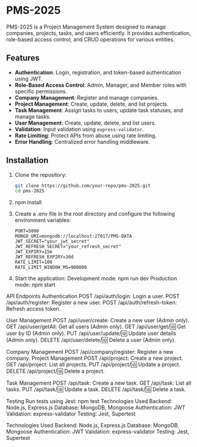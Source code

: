 # PMS-2025

PMS-2025 is a Project Management System designed to manage companies, projects, tasks, and users efficiently. It provides authentication, role-based access control, and CRUD operations for various entities.

## Features

- **Authentication**: Login, registration, and token-based authentication using JWT.
- **Role-Based Access Control**: Admin, Manager, and Member roles with specific permissions.
- **Company Management**: Register and manage companies.
- **Project Management**: Create, update, delete, and list projects.
- **Task Management**: Assign tasks to users, update task statuses, and manage tasks.
- **User Management**: Create, update, delete, and list users.
- **Validation**: Input validation using `express-validator`.
- **Rate Limiting**: Protect APIs from abuse using rate limiting.
- **Error Handling**: Centralized error handling middleware.

## Installation

1. Clone the repository:
   ```bash
   git clone https://github.com/your-repo/pms-2025.git
   cd pms-2025

2. npm install

3. Create a .env file in the root directory and configure the following environment variables:
   ```
   PORT=5000
   MONGO_URI=mongodb://localhost:27017/PMS-DATA
   JWT_SECRET="your_jwt_secret"
   JWT_REFRESH_SECRET="your_refresh_secret"
   JWT_EXPIRY=15m
   JWT_REFRESH_EXPIRY=30d
   RATE_LIMIT=100
   RATE_LIMIT_WINDOW_MS=900000
   ```
4. Start the application:
Development mode: npm run dev
Production mode:
npm start


API Endpoints
Authentication
POST /api/auth/login: Login a user.
POST /api/auth/register: Register a new user.
POST /api/auth/refresh-token: Refresh access token.



User Management
POST /api/user/create: Create a new user (Admin only).
GET /api/user/getAll: Get all users (Admin only).
GET /api/user/get/:id: Get user by ID (Admin only).
PUT /api/user/update/:id: Update user details (Admin only).
DELETE /api/user/delete/:id: Delete a user (Admin only).



Company Management
POST /api/company/register: Register a new company.
Project Management
POST /api/project: Create a new project.
GET /api/project: List all projects.
PUT /api/project/:id: Update a project.
DELETE /api/project/:id: Delete a project.



Task Management
POST /api/task: Create a new task.
GET /api/task: List all tasks.
PUT /api/task/:id: Update a task.
DELETE /api/task/:id: Delete a task.

Testing
Run tests using Jest: npm test
Technologies Used
Backend: Node.js, Express.js
Database: MongoDB, Mongoose
Authentication: JWT
Validation: express-validator
Testing: Jest, Supertest


Technologies Used
Backend: Node.js, Express.js
Database: MongoDB, Mongoose
Authentication: JWT
Validation: express-validator
Testing: Jest, Supertest

